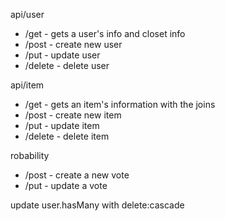 api/user
* /get - gets a user's info and closet info
* /post - create new user
* /put - update user
* /delete - delete user

api/item
* /get - gets an item's information with the joins
* /post - create new item
* /put - update item
* /delete - delete item

robability
* /post - create a new vote
* /put - update a vote

update user.hasMany with delete:cascade
